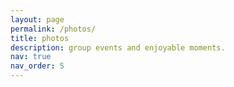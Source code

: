 ```yaml
---
layout: page
permalink: /photos/
title: photos
description: group events and enjoyable moments.
nav: true
nav_order: 5
---
```


